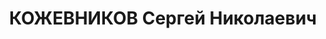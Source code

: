 ---
title: КОЖЕВНИКОВ Сергей Николаевич
description: 'Род. в 1896, русский, член ВКП(б) с 1917. Проживал: г. Харьков. Военнослужащий,
  нач. политуправления ХВО, армейский комиссар II ранга

  Арестован 09.09.1937. Обв. по ст. 54-1 "б" (военно-фашистский заговор РККА). Приговор:
  ВК ВС СССР, 08.01.1938 – ВМН. Расстрелян 09.01.1938, г.Харьков.

  Реабилитирован 14.07.1956'
---